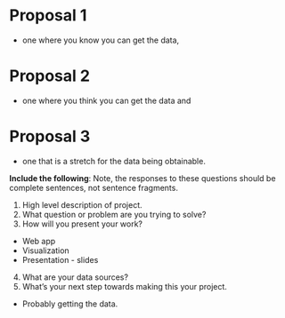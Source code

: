 # Proposal 1
  * one where you know you can get the data,

# Proposal 2
  * one where you think you can get the data and

# Proposal 3
  * one that is a stretch for the data being obtainable.

**Include the following**:
Note, the responses to these questions should be complete sentences,
 not sentence fragments.
1. High level description of project.
2. What question or problem are you trying to solve?
3. How will you present your work?  
  * Web app
  * Visualization
  * Presentation - slides
4. What are your data sources?
5. What’s your next step towards making this your project.
  * Probably getting the data.